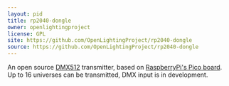 ```yaml
---
layout: pid
title: rp2040-dongle
owner: openlightingproject
license: GPL
site: https://github.com/OpenLightingProject/rp2040-dongle
source: https://github.com/OpenLightingProject/rp2040-dongle
---
```


An open source [DMX512](https://en.wikipedia.org/wiki/DMX512) transmitter, 
based on 
[RaspberryPi's Pico board](https://www.raspberrypi.org/documentation/pico/getting-started/).
Up to 16 universes can be transmitted, DMX input is in development.
